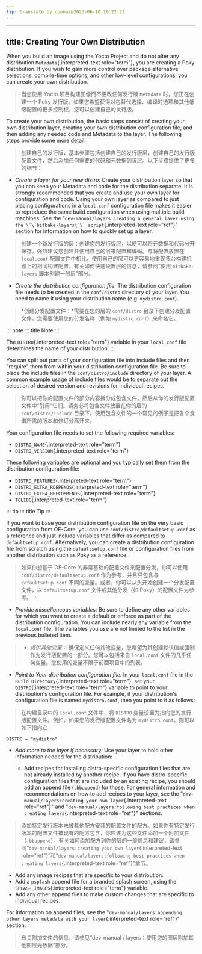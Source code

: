 ```yaml
---
tip: translate by openai@2023-06-10 10:22:21
...
```

---
title: Creating Your Own Distribution
-------------------------------------

When you build an image using the Yocto Project and do not alter any distribution `Metadata`{.interpreted-text role="term"}, you are creating a Poky distribution. If you wish to gain more control over package alternative selections, compile-time options, and other low-level configurations, you can create your own distribution.

> 当您使用 Yocto 项目构建图像而不更改任何发行版 `Metadata` 时，您正在创建一个 Poky 发行版。如果您希望获得对包替代选择、编译时选项和其他低级配置的更多控制权，您可以创建自己的发行版。

To create your own distribution, the basic steps consist of creating your own distribution layer, creating your own distribution configuration file, and then adding any needed code and Metadata to the layer. The following steps provide some more detail:

> 创建自己的发行版，基本步骤包括创建自己的发行版层，创建自己的发行版配置文件，然后添加任何需要的代码和元数据到该层。以下步骤提供了更多的细节：

- *Create a layer for your new distro:* Create your distribution layer so that you can keep your Metadata and code for the distribution separate. It is strongly recommended that you create and use your own layer for configuration and code. Using your own layer as compared to just placing configurations in a `local.conf` configuration file makes it easier to reproduce the same build configuration when using multiple build machines. See the \"``dev-manual/layers:creating a general layer using the \`\`bitbake-layers\`\` script``{.interpreted-text role="ref"}\" section for information on how to quickly set up a layer.

> 创建一个新发行版的层：创建您的发行版层，以便可以将元数据和代码分开保存。强烈建议您创建并使用自己的层来配置和编码。与将配置放置在 `local.conf` 配置文件中相比，使用自己的层可以更容易地重现多台构建机器上的相同构建配置。有关如何快速设置层的信息，请参阅“使用 `bitbake-layers` 脚本创建一般层”部分。

- *Create the distribution configuration file:* The distribution configuration file needs to be created in the `conf/distro` directory of your layer. You need to name it using your distribution name (e.g. `mydistro.conf`).

> *创建分发配置文件：*需要在您的层的 `conf/distro` 目录下创建分发配置文件。您需要使用您的分发名称（例如 `mydistro.conf`）来命名它。

::: note
::: title
Note
:::

The `DISTRO`{.interpreted-text role="term"} variable in your `local.conf` file determines the name of your distribution.
:::

You can split out parts of your configuration file into include files and then \"require\" them from within your distribution configuration file. Be sure to place the include files in the `conf/distro/include` directory of your layer. A common example usage of include files would be to separate out the selection of desired version and revisions for individual recipes.

> 你可以把你的配置文件的部分内容拆分成包含文件，然后从你的发行版配置文件中“引用”它们。请务必将包含文件放置在你的层的 `conf/distro/include` 目录下。使用包含文件的一个常见的例子是把各个食谱所需的版本和修订分离开来。

Your configuration file needs to set the following required variables:

- `DISTRO_NAME`{.interpreted-text role="term"}
- `DISTRO_VERSION`{.interpreted-text role="term"}

These following variables are optional and you typically set them from the distribution configuration file:

- `DISTRO_FEATURES`{.interpreted-text role="term"}
- `DISTRO_EXTRA_RDEPENDS`{.interpreted-text role="term"}
- `DISTRO_EXTRA_RRECOMMENDS`{.interpreted-text role="term"}
- `TCLIBC`{.interpreted-text role="term"}

::: tip
::: title
Tip
:::

If you want to base your distribution configuration file on the very basic configuration from OE-Core, you can use `conf/distro/defaultsetup.conf` as a reference and just include variables that differ as compared to `defaultsetup.conf`. Alternatively, you can create a distribution configuration file from scratch using the `defaultsetup.conf` file or configuration files from another distribution such as Poky as a reference.

> 如果你想基于 OE-Core 的非常基础的配置文件来配置分发，你可以使用 `conf/distro/defaultsetup.conf` 作为参考，并且只包含与 `defaultsetup.conf` 不同的变量。或者，你可以从头开始创建一个分发配置文件，以 `defaultsetup.conf` 文件或其他分发（如 Poky）的配置文件为参考。
> :::

- *Provide miscellaneous variables:* Be sure to define any other variables for which you want to create a default or enforce as part of the distribution configuration. You can include nearly any variable from the `local.conf` file. The variables you use are not limited to the list in the previous bulleted item.

> - *提供其他变量：* 确保定义任何其他变量，您希望为其创建默认值或强制作为发行版配置的一部分。您可以包括来自 `local.conf` 文件的几乎任何变量。您使用的变量不限于前面项目中的列表。

- *Point to Your distribution configuration file:* In your `local.conf` file in the `Build Directory`{.interpreted-text role="term"}, set your `DISTRO`{.interpreted-text role="term"} variable to point to your distribution\'s configuration file. For example, if your distribution\'s configuration file is named `mydistro.conf`, then you point to it as follows:

> 在构建目录中的 `local.conf` 文件中，将 `DISTRO` 变量设置为指向您的发行版配置文件。例如，如果您的发行版配置文件名为 `mydistro.conf`，则可以如下指向它：

```
DISTRO = "mydistro"
```

- *Add more to the layer if necessary:* Use your layer to hold other information needed for the distribution:

  - Add recipes for installing distro-specific configuration files that are not already installed by another recipe. If you have distro-specific configuration files that are included by an existing recipe, you should add an append file (`.bbappend`) for those. For general information and recommendations on how to add recipes to your layer, see the \"`dev-manual/layers:creating your own layer`{.interpreted-text role="ref"}\" and \"`dev-manual/layers:following best practices when creating layers`{.interpreted-text role="ref"}\" sections.

> 添加特定发行版本未被其他配方安装的配置文件的配方。如果你有特定发行版本的配置文件被现有的配方包含，你应该为这些文件添加一个附加文件（`.bbappend`）。有关如何添加配方到你的层的一般信息和建议，请参阅“`dev-manual/layers:creating your own layer`{.interpreted-text role="ref"}”和“`dev-manual/layers:following best practices when creating layers`{.interpreted-text role="ref"}”章节。

- Add any image recipes that are specific to your distribution.
- Add a `psplash` append file for a branded splash screen, using the `SPLASH_IMAGES`{.interpreted-text role="term"} variable.
- Add any other append files to make custom changes that are specific to individual recipes.

For information on append files, see the \"`dev-manual/layers:appending other layers metadata with your layer`{.interpreted-text role="ref"}\" section.

> 有关附加文件的信息，请参见“dev-manual / layers：使用您的图层附加其他图层元数据”部分。
